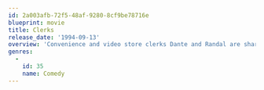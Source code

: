 ```yaml
---
id: 2a003afb-72f5-48af-9280-8cf9be78716e
blueprint: movie
title: Clerks
release_date: '1994-09-13'
overview: 'Convenience and video store clerks Dante and Randal are sharp-witted, potty-mouthed and bored out of their minds. So in between needling customers, the counter jockeys play hockey on the roof, visit a funeral home and deal with their love lives.'
genres:
  -
    id: 35
    name: Comedy
---
```

